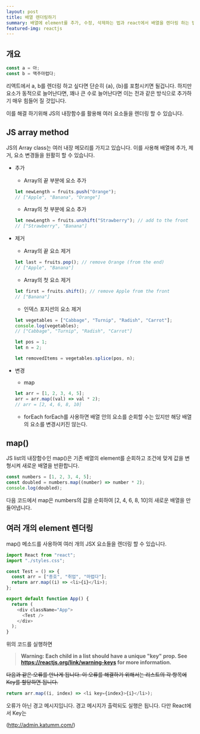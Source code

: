 ```yaml
---
layout: post
title: 배열 렌더링하기
summary: 배열에 element를 추가, 수정, 삭제하는 법과 react에서 배열을 렌더링 하는 법에 대해 알아봅니다.
featured-img: reactjs
---
```


## 개요

```js
const a = 아;
const b = 맥주마렵다;
```

리액트에서 a, b를 렌더링 하고 싶다면 단순히 {a}, {b}를 포함시키면 될겁니다. 하지만 요소가 동적으로 늘어난다면, 꽤나 큰 수로 늘어난다면 이는 전과 같은 방식으로 추가하기 매우 힘들어 질 것입니다.

이를 해결 하기위해 JS의 내장함수를 활용해 여러 요소들을 렌더링 할 수 있습니다.

## JS array method

JS의 Array class는 여러 내장 메모리를 가지고 있습니다. 이를 사용해 배열에 추가, 제거, 요소 변경들을 원활히 할 수 있습니다.

- 추가
  - Array의 끝 부분에 요소 추가
  ```js
  let newLength = fruits.push("Orange");
  // ["Apple", "Banana", "Orange"]
  ```
  - Array의 첫 부분에 요소 추가
  ```js
  let newLength = fruits.unshift("Strawberry"); // add to the front
  // ["Strawberry", "Banana"]
  ```
- 제거

  - Array의 끝 요소 제거

  ```js
  let last = fruits.pop(); // remove Orange (from the end)
  // ["Apple", "Banana"]
  ```

  - Array의 첫 요소 제거

  ```js
  let first = fruits.shift(); // remove Apple from the front
  // ["Banana"]
  ```

  - 인덱스 포지션의 요소 제거

  ```js
  let vegetables = ["Cabbage", "Turnip", "Radish", "Carrot"];
  console.log(vegetables);
  // ["Cabbage", "Turnip", "Radish", "Carrot"]

  let pos = 1;
  let n = 2;

  let removedItems = vegetables.splice(pos, n);
  ```

- 변경
  - map
  ```js
  let arr = [1, 2, 3, 4, 5];
  arr = arr.map((val) => val * 2);
  // arr = [2, 4, 6, 8, 10]
  ```
  - forEach
    forEach를 사용하면 배열 안의 요소를 순회할 수는 있지만 해당 배열의 요소를 변경시키진 않는다.

## map()

JS list의 내장함수인 map()은 기존 배열의 element를 순회하고 조건에 맞게 값을 변형시켜 새로운 배열을 반환합니다.

```js
const numbers = [1, 2, 3, 4, 5];
const doubled = numbers.map((number) => number * 2);
console.log(doubled);
```

다음 코드에서 map은 numbers의 값을 순회하여 [2, 4, 6, 8, 10]의 새로운 배열을 만들어냅니다.

## 여러 개의 element 렌더링

map() 메소드를 사용하여 여러 개의 JSX 요소들을 렌더링 할 수 있습니다.

```js
import React from "react";
import "./styles.css";

const Test = () => {
  const arr = ["종호", "취업", "마렵다"];
  return arr.map((i) => <li>{i}</li>);
};

export default function App() {
  return (
    <div className="App">
      <Test />
    </div>
  );
}
```

위의 코드를 실행하면

> **Warning: Each child in a list should have a unique "key" prop. See https://reactjs.org/link/warning-keys for more information.**

~~다음과 같은 오류를 만나게 됩니다. 이 오류를 해결하기 위해서는 리스트의 각 항목에 Key를 할당하면 됩니다.~~
```js
return arr.map((i, index) => <li key={index}>{i}</li>);
```

오류가 아닌 경고 메시지입니다. 경고 메시지가 출력되도 실행은 됩니다. 다만 React에서 Key는

(http://admin.katumm.com/)